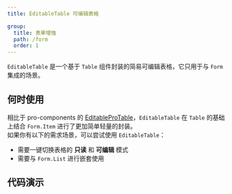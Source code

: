 ```yaml
---
title: EditableTable 可编辑表格

group:
  title: 表單增強
  path: /form
  order: 1
---
```


`EditableTable` 是一个基于 `Table` 组件封装的简易可编辑表格，它只用于与 `Form` 集成的场景。

## 何时使用

相比于 pro-components 的 [EditableProTable](https://procomponents.ant.design/components/editable-table)，`EditableTable` 在 `Table` 的基础上结合 `Form.Item` 进行了更加简单轻量的封装。  
如果你有以下的需求场景，可以尝试使用 `EditableTable`：

- 需要一键切换表格的 **只读** 和 **可编辑** 模式
- 需要与 `Form.List` 进行嵌套使用

## 代码演示

<code title="基础用法" src="./demo/basic.tsx"></code>

<code title="结合分页使用" src="./demo/pagination.tsx"></code>
